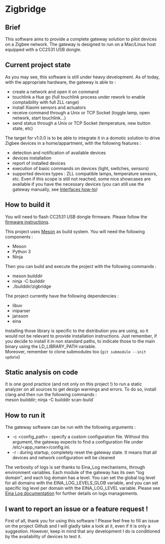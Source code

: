 # Zigbridge

## Brief
This software aims to provide a complete gateway solution to pilot devices on a
Zigbee network. The gateway is designed to run on a Mac/Linux host equipped with a
CC2531 USB dongle.

## Current project state
As you may see, this software is still under heavy development.
As of today, with the appropriate hardware, the gateway is able to :
* create a network and open it on command
* touchlink a Hue go (full touchlink process under rework to enable comptaibility with full ZLL range)
* install Xiaomi sensors and actuators
* receive command through a Unix or TCP Socket (toggle lamp, open network, start touchlink...)
* send status through a Unix or TCP Socket (temperature, new button state, etc)

The target for v1.0.0 is to be able to integrate it in a domotic solution to drive Zigbee devices in a home/appartment, with the following features :
* detection and notification of available devices
* devices installation
* report of installed devices
* execution of basic commands on devices (light, switches, sensors)
* supported devices types : ZLL compatible lamps, temperature sensors, etc.
Even if this scope is still not reached, some nice showcases are available if you have the necessary devices (you can still use the gateway manually, see [Interfaces how-to](https://github.com/Tropicao/zigbridge/blob/master/doc/interfaces.md))

## How to build it

You will need to flash CC2531 USB dongle firmware. Please follow the [firmware instructions](https://github.com/Tropicao/zigbridge/blob/master/doc/firmware_instructions.md).

This project uses [Meson](http://mesonbuild.com/) as build system. You will need the following components :
* Meson
* Python 3
* Ninja

Then you can build and execute the project with the following commands :
* meson builddir
* ninja -C builddir
* ./builddir/zigbridge

The project currently have the following dependencies :
* libuv
* iniparser
* jansson
* eina

Installing those library is specific to the distribution you are using, so it
would not be relevant to provide installation instructions. Just remember, if
you decide to install it in non standard paths, to indicate those to the main
binary using the LD_LIBRARY_PATH variable.  
Moreover, remember to clone submodules too (`git submodule --init update`)

## Static analysis on code

It is one good practice (and not only on this project !) to run a static
analyzer on all sources to get design warnings and errors. To do so, install
clang and then run the following commands :  
meson builddir; ninja -C builddir scan-build`

## How to run it
The gateway software can be run with the following arguments :
* -c <config_path> : specify a custom configuration file. Without this argument, the gateway expects to find a configuration file under /etc/<app_name>/config.ini.
* -r : during startup, completely reset the gateway state. It means that all devices and network configuration will be cleaned

The verbosity of logs is set thanks to Eina_Log mechanisms, through environment
variables. Each module of the gateway has its own "log domain", and each log
domain has a level. You can set the global log level for all domains with the
EINA_LOG_LEVELS_GLOB variable, and you can set specific log level per domain
with the EINA_LOG_LEVEL variable. Please see [Eina Log documentation](https://docs.enlightenment.org/api/eina/doc/html/group__Eina__Log__Group.html) for further details on logs managements.

## I want to report an issue or a feature request !

First of all, thank you for using this software ! Please feel free to fill an issue on the project Github and I will gladly take a look at it, even if it is only a suggestion. However, keep in mind that any development I do is conditioned by the availability of devices to test it.
